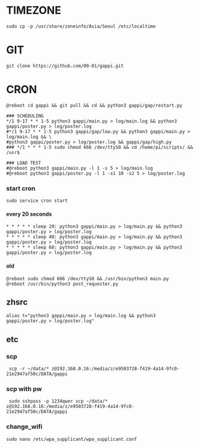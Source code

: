# TIMEZONE
    sudo cp -p /usr/share/zoneinfo/Asia/Seoul /etc/localtime

# GIT
    git clone https://github.com/00-01/gappi.git

# CRON
    @reboot cd gappi && git pull && cd && python3 gappi/gap/restart.py

    ### SCHEDULING
    */1 9-17 * * 1-5 python3 gappi/main.py > log/main.log && python3 gappi/poster.py > log/poster.log
    #*/1 9-17 * * 1-5 python3 gappi/gap/low.py && python3 gappi/main.py > log/main.log && \
    #python3 gappi/poster.py > log/poster.log && gappi/gap/high.py
    ### */1 * * * 1-5 sudo chmod 666 /dev/ttyS0 && cd /home/pi/scripts/ && /usr$

    ### LOAD TEST
    #@reboot python3 gappi/main.py -l 1 -s 5 > log/main.log
    #@reboot python3 gappi/poster.py -l 1 -s1 10 -s2 5 > log/poster.log

### start cron
    sudo service cron start

#### every 20 seconds
    * * * * * sleep 20: python3 gappi/main.py > log/main.py && python3 gappi/poster.py > log/poster.log
    * * * * * sleep 40: python3 gappi/main.py > log/main.py && python3 gappi/poster.py > log/poster.log
    * * * * * sleep 60: python3 gappi/main.py > log/main.py && python3 gappi/poster.py > log/poster.log
#### old
    @reboot sudo chmod 666 /dev/ttyS0 && /usr/bin/python3 main.py
    @reboot /usr/bin/python3 post_requester.py

## zhsrc
    alias t="python3 gappi/main.py > log/main.log && python3 gappi/poster.py > log/poster.log"

## etc
### scp
     scp -r ~/data/* z@192.168.0.16:/media/z/e9503728-f419-4a14-9fc0-21e2947af50c/DATA/gappi
### scp with pw
     sudo sshpass -p 1234qwer scp ~/data/* z@192.168.0.16:/media/z/e9503728-f419-4a14-9fc0-21e2947af50c/DATA/gappi
### change_wifi
    sudo nano /etc/wpa_supplicant/wpa_supplicant.conf

